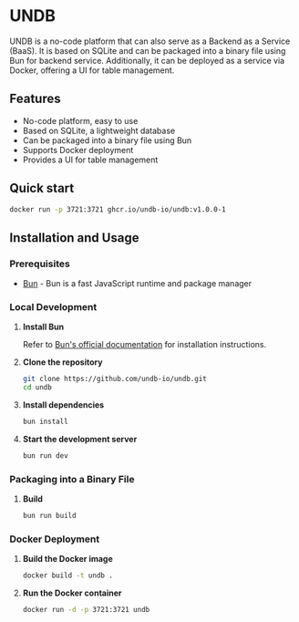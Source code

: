 # UNDB

UNDB is a no-code platform that can also serve as a Backend as a Service (BaaS). It is based on SQLite and can be packaged into a binary file using Bun for backend service. Additionally, it can be deployed as a service via Docker, offering a UI for table management.

## Features

- No-code platform, easy to use
- Based on SQLite, a lightweight database
- Can be packaged into a binary file using Bun
- Supports Docker deployment
- Provides a UI for table management

## Quick start

```bash
docker run -p 3721:3721 ghcr.io/undb-io/undb:v1.0.0-1
```

## Installation and Usage

### Prerequisites

- [Bun](https://bun.sh) - Bun is a fast JavaScript runtime and package manager

### Local Development

1. **Install Bun**

   Refer to [Bun's official documentation](https://bun.sh/docs) for installation instructions.

2. **Clone the repository**

   ```bash
   git clone https://github.com/undb-io/undb.git
   cd undb
   ```

3. **Install dependencies**

   ```bash
   bun install
   ```

4. **Start the development server**

   ```bash
   bun run dev
   ```

### Packaging into a Binary File

1. **Build**
   ```bash
   bun run build
   ```

### Docker Deployment

1. **Build the Docker image**

   ```bash
   docker build -t undb .
   ```

2. **Run the Docker container**

   ```bash
   docker run -d -p 3721:3721 undb
   ```
